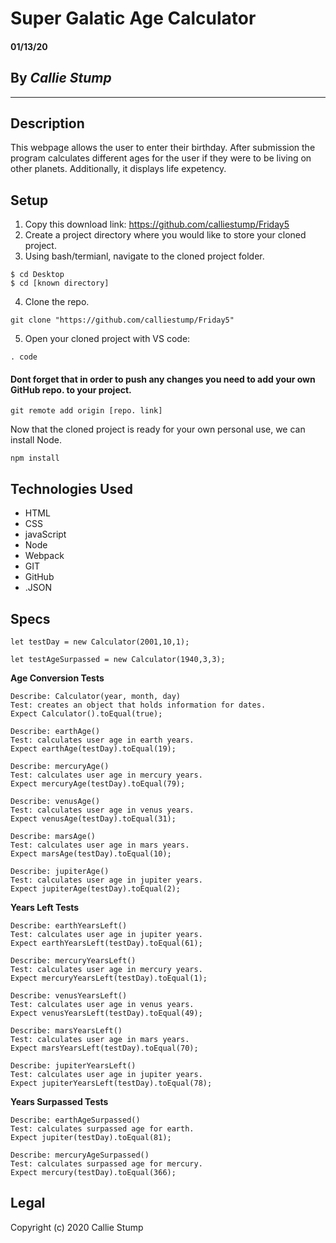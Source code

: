 # Super Galatic Age Calculator

#### **01/13/20**

## By _Callie Stump_
---
## **Description**
This webpage allows the user to enter their birthday. After submission the program calculates different ages for the user if they were to be living on other planets. Additionally, it displays life expetency.

## **Setup**
1. Copy this download link: https://github.com/calliestump/Friday5
2. Create a project directory where you would like to store your cloned project.
3. Using bash/termianl, navigate to the cloned project folder.
```
$ cd Desktop
$ cd [known directory]
```
4. Clone the repo.
```
git clone "https://github.com/calliestump/Friday5"
```
5. Open your cloned project with VS code:
```
. code
```
#### Dont forget that in order to push any changes you need to add your own GitHub repo. to your project.
```
git remote add origin [repo. link]
```
Now that the cloned project is ready for your own personal use, we can install Node.
```
npm install
```
## **Technologies Used**
* HTML
* CSS
* javaScript
* Node
* Webpack
* GIT
* GitHub
* .JSON

## **Specs**
```
let testDay = new Calculator(2001,10,1);

let testAgeSurpassed = new Calculator(1940,3,3);
```
**Age Conversion Tests**
```
Describe: Calculator(year, month, day)
Test: creates an object that holds information for dates.
Expect Calculator().toEqual(true);
```
```
Describe: earthAge()
Test: calculates user age in earth years.
Expect earthAge(testDay).toEqual(19);
```
```
Describe: mercuryAge()
Test: calculates user age in mercury years.
Expect mercuryAge(testDay).toEqual(79);
```
```
Describe: venusAge()
Test: calculates user age in venus years.
Expect venusAge(testDay).toEqual(31);
```
```
Describe: marsAge()
Test: calculates user age in mars years.
Expect marsAge(testDay).toEqual(10);
```
```
Describe: jupiterAge()
Test: calculates user age in jupiter years.
Expect jupiterAge(testDay).toEqual(2);
```
**Years Left Tests**
```
Describe: earthYearsLeft()
Test: calculates user age in jupiter years.
Expect earthYearsLeft(testDay).toEqual(61);
```
```
Describe: mercuryYearsLeft()
Test: calculates user age in mercury years.
Expect mercuryYearsLeft(testDay).toEqual(1);
```
```
Describe: venusYearsLeft()
Test: calculates user age in venus years.
Expect venusYearsLeft(testDay).toEqual(49);
```
```
Describe: marsYearsLeft()
Test: calculates user age in mars years.
Expect marsYearsLeft(testDay).toEqual(70);
```
```
Describe: jupiterYearsLeft()
Test: calculates user age in jupiter years.
Expect jupiterYearsLeft(testDay).toEqual(78);
```
**Years Surpassed Tests**
```
Describe: earthAgeSurpassed()
Test: calculates surpassed age for earth.
Expect jupiter(testDay).toEqual(81);
```
```
Describe: mercuryAgeSurpassed()
Test: calculates surpassed age for mercury.
Expect mercury(testDay).toEqual(366);
```
## Legal
Copyright (c) 2020 Callie Stump